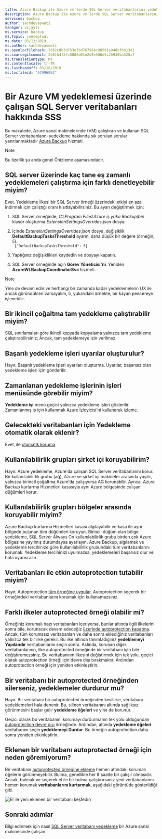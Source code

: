 ```yaml
---
title: Azure Backup ile Azure vm'lerde SQL Server veritabanlarını yedekleme hakkında sık sorulan sorular
description: Azure Backup ile Azure vm'lerde SQL Server veritabanlarını yedekleme hakkında sık sorulan sorulara yanıtlar bulun.
services: backup
author: sachdevaswati
manager: vijayts
ms.service: backup
ms.topic: conceptual
ms.date: 03/13/2019
ms.author: sachdevaswati
ms.openlocfilehash: 3d02c8b3d763e3bd767964c8056fa948bfbb13d1
ms.sourcegitcommit: 2d0fb4f3fc8086d61e2d8e506d5c2b930ba525a7
ms.translationtype: MT
ms.contentlocale: tr-TR
ms.lasthandoff: 03/18/2019
ms.locfileid: "57996053"
---
```

# <a name="faq-about-sql-server-databases-that-are-running-on-an-azure-vm-backup"></a>Bir Azure VM yedeklemesi üzerinde çalışan SQL Server veritabanları hakkında SSS

Bu makalede, Azure sanal makinelerinde (VM) çalıştıran ve kullanan SQL Server veritabanlarını yedekleme hakkında sık sorulan sorular yanıtlanmaktadır [Azure Backup](backup-overview.md) hizmeti.

> [!NOTE]
> Bu özellik şu anda genel Önizleme aşamasındadır.

## <a name="can-i-control-as-to-how-many-concurrent-backups-run-on-the-sql-server"></a>SQL server üzerinde kaç tane eş zamanlı yedeklemeleri çalıştırma için farklı denetleyebilir miyim?

Evet. Yedekleme İlkesi bir SQL Server örneği üzerindeki etkiyi en aza indirmek için çalıştığı oranı kısıtlayabilirsiniz. Bu ayarı değiştirmek için:
1. SQL Server örneğinde, *C:\Program Files\Azure iş yükü Backup\bin* klasör oluşturma *ExtensionSettingsOverrides.json* dosya.
2. İçinde *ExtensionSettingsOverrides.json* dosya, değişiklik **DefaultBackupTasksThreshold** ayarını daha düşük bir değere (örneğin, 5). <br>
  ` {"DefaultBackupTasksThreshold": 5}`

3. Yaptığınız değişiklikleri kaydedin ve dosyayı kapatın.
4. SQL Server örneğinde açın **Görev Yöneticisi'ni**. Yeniden **AzureWLBackupCoordinatorSvc** hizmeti.

> [!NOTE]
> Yine de devam edin ve herhangi bir zamanda kadar yedeklemelerin UX ile ancak göründükleri varsayalım, 5, yukarıdaki örnekte, bir kayan pencereye işlenebilir.

## <a name="can-i-run-a-full-backup-from-a-secondary-replica"></a>Bir ikincil çoğaltma tam yedekleme çalıştırabilir miyim?
SQL sınırlamaları göre ikincil kopyada kopyalama yalnızca tam yedekleme çalıştırabilirsiniz; Ancak, tam yedeklemeye izin verilmez.

## <a name="do-successful-backup-jobs-create-alerts"></a>Başarılı yedekleme işleri uyarılar oluşturulur?
Hayır. Başarılı yedekleme işleri uyarıları oluşturma. Uyarılar, başarısız olan yedekleme işleri için gönderilir.

## <a name="can-i-see-scheduled-backup-jobs-in-the-jobs-menu"></a>Zamanlanan yedekleme işlerinin işleri menüsünde görebilir miyim?
**Yedekleme işi** menü geçici yalnızca yedekleme işleri gösterilir. Zamanlanmış iş için kullanmak [Azure İzleyicisi'ni kullanarak izleme](backup-azure-monitoring-use-azuremonitor.md).

## <a name="are-future-databases-automatically-added-for-backup"></a>Gelecekteki veritabanları için Yedekleme otomatik olarak eklenir?
Evet, ile [otomatik koruma](backup-azure-sql-database.md#enable-auto-protection)

## <a name="can-i-protect-availability-groups-on-premises"></a>Kullanılabilirlik grupları şirket içi koruyabilirim?
Hayır. Azure yedekleme, Azure'da çalışan SQL Server veritabanlarını korur. Bir kullanılabilirlik grubu (ağ), Azure ve şirket içi makineler arasında yayılır, yalnızca birincil çoğaltma Azure'da çalışıyorsa AG korunabilir. Ayrıca, Azure Backup kurtarma Hizmetleri kasasıyla aynı Azure bölgesinde çalışan düğümleri korur.

## <a name="can-i-protect-availability-groups-across-regions"></a>Kullanılabilirlik grupları bölgeler arasında koruyabilir miyim?
Azure Backup kurtarma Hizmetleri kasası algılayabilir ve kasa ile aynı bölgede bulunan tüm düğümleri koruyun. Birincil düğüm olan bölge yedekleme, SQL Server Always On kullanılabilirlik grubu birden çok Azure bölgesine yayılmış durumdaysa ayarlayın. Azure Backup, algılamak ve yedekleme tercihinize göre kullanılabilirlik grubundaki tüm veritabanlarını korumak. Yedekleme tercihinizi uyulmazsa, yedeklemeleri başarısız olur ve hata uyarısı alın.

## <a name="can-i-exclude-databases-with-autoprotection-enabled"></a>Veritabanları ile etkin autoprotection tutabilir miyim?
Hayır. Autoprotection [tüm örneğine uygular](backup-azure-sql-database.md#enable-auto-protection). Autoprotection seçerek bir örneğindeki veritabanlarını korumak için kullanamazsınız.

## <a name="can-i-have-different-policies-in-an-autoprotected-instance"></a>Farklı ilkeler autoprotected örneği olabilir mi?
Örneğiniz korumalı bazı veritabanları içeriyorsa, bunlar altında ilgili ilkelerini sonra bile, korunacak devam edeceğiz [üzerinde autoprotection kapatma](backup-azure-sql-database.md#enable-auto-protection). Ancak, tüm korumasız veritabanları ve daha sonra eklediğiniz veritabanları yalnızca tek bir ilke gerekir. Bu ilke altında tanımladığınız **yedeklemeyi Yapılandır** veritabanlarını seçin sonra. Aslında, korunan diğer veritabanlarının, ilke autoprotected örneğinde bir veritabanı için bile değiştiremezsiniz.
Bu veritabanının ilkesini değiştirmek için tek yolu, geçici olarak autoprotection örneği için'devre dışı bırakmaktır. Ardından autoprotection örneği için yeniden etkinleştirin.

## <a name="if-i-delete-a-database-from-an-autoprotected-instance-will-backups-stop"></a>Bir veritabanı bir autoprotected örneğinden silerseniz, yedeklemeler durdurur mu?
Hayır. Bir veritabanı bir autoprotected örneğinden kesilirse, veritabanı yedeklemeleri hala denenir. Bu, silinen veritabanını altında sağlıksız görünmesini başlar gelir **yedekleme öğeleri** ve yine de korunur.

Geçici olarak bu veritabanını korumayı durdurmanın tek yolu olduğundan [autoprotection devre dışı](backup-azure-sql-database.md#enable-auto-protection) örneğinde. Ardından, altında **yedekleme öğeleri** veritabanını seçin **yedeklemeyi Durdur**. Bu örneğin autoprotection daha sonra yeniden etkinleştirin.

##  <a name="why-cant-i-see-an-added-database-for-an-autoprotected-instance"></a>Eklenen bir veritabanı autoprotected örneği için neden göremiyorum?
Bir veritabanı [autoprotected örneğine ekleme](backup-azure-sql-database.md#enable-auto-protection) hemen altındaki korumalı öğelerin görünmeyebilir. Bulma, genellikle her 8 saatte bir çalışır olmasıdır. Ancak, bulmak ve seçerek el ile bir bulma çalıştırırsanız yeni veritabanlarını hemen korumak **veritabanlarını kurtarmak**, aşağıdaki görüntüde gösterildiği gibi.

  ![El ile yeni eklenen bir veritabanı keşfedin](./media/backup-azure-sql-database/view-newly-added-database.png)

## <a name="next-steps"></a>Sonraki adımlar

Bilgi edinmek için nasıl [SQL Server veritabanı yedekleme](backup-azure-sql-database.md) bir Azure sanal makinesinde çalışan.
